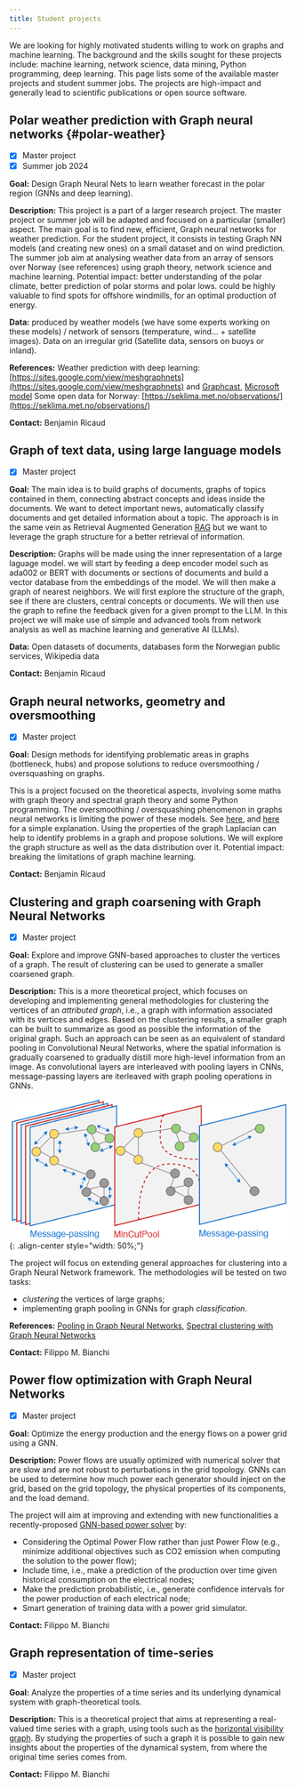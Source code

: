 ```yaml
---
title: Student projects
---
```


We are looking for highly motivated students willing to work on graphs and machine learning.
The background and the skills sought for these projects include: machine learning, network science, data mining, Python programming, deep learning.
This page lists some of the available master projects and student summer jobs. The projects are high-impact and generally lead to scientific publications or open source software. 


## Polar weather prediction with Graph neural networks {#polar-weather}

- [x] Master project
- [x] Summer job 2024

**Goal:** Design Graph Neural Nets to learn weather forecast in the polar region (GNNs and deep learning).

**Description:**
This project is a part of a larger research project. The master project or summer job will be adapted and focused on a particular (smaller) aspect. 
The main goal is to find new, efficient, Graph neural networks for weather prediction. For the student project, it consists in testing Graph NN models (and creating new ones) on a small dataset and on wind prediction. The summer job aim at analysing weather data from an array of sensors over Norway (see references) using graph theory, network science and machine learning. Potential impact: better understanding of the polar climate, better prediction of polar storms and polar lows. could be highly valuable to find spots for offshore windmills, for an optimal production of energy.

**Data:** produced by weather models (we have some experts working on these models) / network of sensors (temperature, wind... + satellite images). Data on an irregular grid (Satellite data, sensors on buoys or inland).

**References:** 
Weather prediction with deep learning: [https://sites.google.com/view/meshgraphnets](https://sites.google.com/view/meshgraphnets)  and [Graphcast](https://arxiv.org/pdf/2212.12794.pdf), [Microsoft model](https://www.microsoft.com/en-us/research/group/autonomous-systems-group-robotics/articles/introducing-climax-the-first-foundation-model-for-weather-and-climate/)
Some open data for Norway: [https://seklima.met.no/observations/](https://seklima.met.no/observations/)

**Contact:** Benjamin Ricaud

## Graph of text data, using large language models

- [x] Master project

**Goal:** The main idea is to build graphs of documents, graphs of topics contained in them, connecting abstract concepts and ideas inside the documents. We want to detect important news, automatically classify documents and get detailed information about a topic. The approach is in the same vein as Retrieval Augmented Generation [RAG](https://arxiv.org/abs/2005.11401) but we want to leverage the graph structure for a better retrieval of information.

**Description:**
Graphs will be made using the inner representation of a large laguage model. we will start by feeding a deep encoder model such as ada002 or BERT with documents or sections of documents and build a vector database from the embeddings of the model. We will then make a graph of nearest neighbors. We will first explore the structure of the graph, see if there are clusters, central concepts or documents. We will then use the graph to refine the feedback given for a given prompt to the LLM.
In this project we will make use of simple and advanced tools from network analysis as well as machine learning and generative AI (LLMs).

**Data:** Open datasets of documents, databases form the Norwegian public services, Wikipedia data

**Contact:** Benjamin Ricaud

## Graph neural networks, geometry and oversmoothing

- [x] Master project

**Goal:** Design methods for identifying problematic areas in graphs (bottleneck, hubs) and propose solutions to reduce oversmoothing / oversquashing on graphs.

This is a project focused on the theoretical aspects, involving some maths with graph theory and spectral graph theory and some Python programming.
The oversmoothing / oversquashing phenomenon in graphs neural networks is limiting the power of these models. See [here](https://towardsdatascience.com/over-smoothing-issue-in-graph-neural-network-bddc8fbc2472), and [here](https://towardsdatascience.com/over-squashing-bottlenecks-and-graph-ricci-curvature-c238b7169e16) for a simple explanation. Using the properties of the graph Laplacian can help to identify problems in a graph and propose solutions. We will explore the graph structure as well as the data distribution over it. Potential impact: breaking the limitations of graph machine learning.

**Contact:** Benjamin Ricaud

## Clustering and graph coarsening with Graph Neural Networks

- [x] Master project

**Goal:** Explore and improve GNN-based approaches to cluster the vertices of a graph. The result of clustering can be used to generate a smaller coarsened graph.

**Description:**
This is a more theoretical project, which focuses on developing and implementing general methodologies for clustering the vertices of an *attributed graph*, i.e., a graph with information associated with its vertices and edges. Based on the clustering results, a smaller graph can be built to summarize as good as possible the information of the original graph. Such an approach can be seen as an equivalent of standard pooling in Convolutional Neural Networks, where the spatial information is gradually coarsened to gradually distill more high-level information from an image.
As convolutional layers are interleaved with pooling layers in CNNs, message-passing layers are iterleaved with graph pooling operations in GNNs.

![Mincut pool](figs\mincutpool.png "mincutpool"){: .align-center style="width: 50%;"}

The project will focus on extending general approaches for clustering into a Graph Neural Network framework. The methodologies will be tested on two tasks:

- *clustering* the vertices of large graphs; 
- implementing graph pooling in GNNs for graph *classification*. 

**References:** [Pooling in Graph Neural Networks](https://github.com/danielegrattarola/SRC), [Spectral clustering with Graph Neural Networks](https://github.com/FilippoMB/Spectral-Clustering-with-Graph-Neural-Networks-for-Graph-Pooling)

**Contact:** Filippo M. Bianchi

## Power flow optimization with Graph Neural Networks

- [x] Master project

**Goal:** Optimize the energy production and the energy flows on a power grid using a GNN.

**Description:** Power flows are usually optimized with numerical solver that are slow and are not robust to perturbations in the grid topology. GNNs can be used to determine how much power each generator should inject on the grid, based on the grid topology, the physical properties of its components, and the load demand.

The project will aim at improving and extending with new functionalities a recently-proposed [GNN-based power solver](https://github.com/JonasBergHansen/Power-Flow-Balancing-with-Decentralized-Graph-Neural-Networks) by:

- Considering the Optimal Power Flow rather than just Power Flow (e.g., minimize additional objectives such as CO2 emission when computing the solution to the power flow);
- Include time, i.e., make a prediction of the production over time given historical consumption on the electrical nodes;
- Make the prediction probabilistic, i.e., generate confidence intervals for the power production of each electrical node;
- Smart generation of training data with a power grid simulator.

**Contact:** Filippo M. Bianchi

## Graph representation of time-series

- [x] Master project

**Goal:** Analyze the properties of a time series and its underlying dynamical system with graph-theoretical tools.

**Description:** This is a theoretical project that aims at representing a real-valued time series with a graph, using tools such as the [horizontal visibility graph](https://arxiv.org/abs/1002.4526).
By studying the properties of such a graph it is possible to gain new insights about the properties of the dynamical system, from where the original time series comes from.

**Contact:** Filippo M. Bianchi